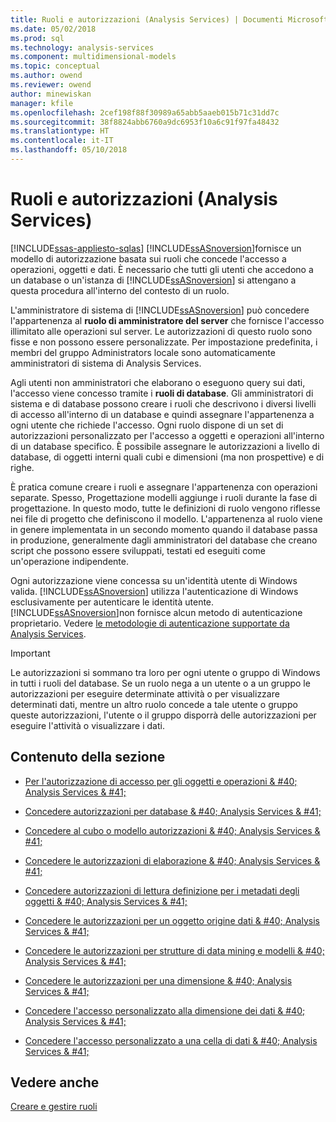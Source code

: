 ```yaml
---
title: Ruoli e autorizzazioni (Analysis Services) | Documenti Microsoft
ms.date: 05/02/2018
ms.prod: sql
ms.technology: analysis-services
ms.component: multidimensional-models
ms.topic: conceptual
ms.author: owend
ms.reviewer: owend
author: minewiskan
manager: kfile
ms.openlocfilehash: 2cef198f88f30989a65abb5aaeb015b71c31dd7c
ms.sourcegitcommit: 38f8824abb6760a9dc6953f10a6c91f97fa48432
ms.translationtype: HT
ms.contentlocale: it-IT
ms.lasthandoff: 05/10/2018
---
```

# <a name="roles-and-permissions-analysis-services"></a>Ruoli e autorizzazioni (Analysis Services)
[!INCLUDE[ssas-appliesto-sqlas](../../includes/ssas-appliesto-sqlas.md)]
  [!INCLUDE[ssASnoversion](../../includes/ssasnoversion-md.md)]fornisce un modello di autorizzazione basata sui ruoli che concede l'accesso a operazioni, oggetti e dati. È necessario che tutti gli utenti che accedono a un database o un'istanza di [!INCLUDE[ssASnoversion](../../includes/ssasnoversion-md.md)] si attengano a questa procedura all'interno del contesto di un ruolo.  
  
 L'amministratore di sistema di [!INCLUDE[ssASnoversion](../../includes/ssasnoversion-md.md)] può concedere l'appartenenza al **ruolo di amministratore del server** che fornisce l'accesso illimitato alle operazioni sul server. Le autorizzazioni di questo ruolo sono fisse e non possono essere personalizzate. Per impostazione predefinita, i membri del gruppo Administrators locale sono automaticamente amministratori di sistema di Analysis Services.  
  
 Agli utenti non amministratori che elaborano o eseguono query sui dati, l'accesso viene concesso tramite i **ruoli di database**. Gli amministratori di sistema e di database possono creare i ruoli che descrivono i diversi livelli di accesso all'interno di un database e quindi assegnare l'appartenenza a ogni utente che richiede l'accesso. Ogni ruolo dispone di un set di autorizzazioni personalizzato per l'accesso a oggetti e operazioni all'interno di un database specifico. È possibile assegnare le autorizzazioni a livello di database, di oggetti interni quali cubi e dimensioni (ma non prospettive) e di righe.  
  
 È pratica comune creare i ruoli e assegnare l'appartenenza con operazioni separate. Spesso, Progettazione modelli aggiunge i ruoli durante la fase di progettazione. In questo modo, tutte le definizioni di ruolo vengono riflesse nei file di progetto che definiscono il modello. L'appartenenza al ruolo viene in genere implementata in un secondo momento quando il database passa in produzione, generalmente dagli amministratori del database che creano script che possono essere sviluppati, testati ed eseguiti come un'operazione indipendente.  
  
 Ogni autorizzazione viene concessa su un'identità utente di Windows valida. [!INCLUDE[ssASnoversion](../../includes/ssasnoversion-md.md)] utilizza l'autenticazione di Windows esclusivamente per autenticare le identità utente. [!INCLUDE[ssASnoversion](../../includes/ssasnoversion-md.md)]non fornisce alcun metodo di autenticazione proprietario. Vedere [le metodologie di autenticazione supportate da Analysis Services](../../analysis-services/instances/authentication-methodologies-supported-by-analysis-services.md).  
  
> [!IMPORTANT]  
>  Le autorizzazioni si sommano tra loro per ogni utente o gruppo di Windows in tutti i ruoli del database. Se un ruolo nega a un utente o a un gruppo le autorizzazioni per eseguire determinate attività o per visualizzare determinati dati, mentre un altro ruolo concede a tale utente o gruppo queste autorizzazioni, l'utente o il gruppo disporrà delle autorizzazioni per eseguire l'attività o visualizzare i dati.  
  
## <a name="in-this-section"></a>Contenuto della sezione  
  
-   [Per l'autorizzazione di accesso per gli oggetti e operazioni & #40; Analysis Services & #41;](../../analysis-services/multidimensional-models/authorizing-access-to-objects-and-operations-analysis-services.md)  
  
-   [Concedere autorizzazioni per database & #40; Analysis Services & #41;](../../analysis-services/multidimensional-models/grant-database-permissions-analysis-services.md)  
  
-   [Concedere al cubo o modello autorizzazioni & #40; Analysis Services & #41;](../../analysis-services/multidimensional-models/grant-cube-or-model-permissions-analysis-services.md)  
  
-   [Concedere le autorizzazioni di elaborazione & #40; Analysis Services & #41;](../../analysis-services/multidimensional-models/grant-process-permissions-analysis-services.md)  
  
-   [Concedere autorizzazioni di lettura definizione per i metadati degli oggetti & #40; Analysis Services & #41;](../../analysis-services/multidimensional-models/grant-read-definition-permissions-on-object-metadata-analysis-services.md)  
  
-   [Concedere le autorizzazioni per un oggetto origine dati & #40; Analysis Services & #41;](../../analysis-services/multidimensional-models/grant-permissions-on-a-data-source-object-analysis-services.md)  
  
-   [Concedere le autorizzazioni per strutture di data mining e modelli & #40; Analysis Services & #41;](../../analysis-services/multidimensional-models/grant-permissions-on-data-mining-structures-and-models-analysis-services.md)  
  
-   [Concedere le autorizzazioni per una dimensione & #40; Analysis Services & #41;](../../analysis-services/multidimensional-models/grant-permissions-on-a-dimension-analysis-services.md)  
  
-   [Concedere l'accesso personalizzato alla dimensione dei dati & #40; Analysis Services & #41;](../../analysis-services/multidimensional-models/grant-custom-access-to-dimension-data-analysis-services.md)  
  
-   [Concedere l'accesso personalizzato a una cella di dati & #40; Analysis Services & #41;](../../analysis-services/multidimensional-models/grant-custom-access-to-cell-data-analysis-services.md)  
  
## <a name="see-also"></a>Vedere anche  
 [Creare e gestire ruoli](../../analysis-services/tabular-models/create-and-manage-roles-ssas-tabular.md)  
  
  
